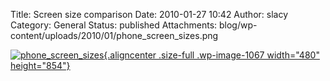 Title: Screen size comparison
Date: 2010-01-27 10:42
Author: slacy
Category: General
Status: published
Attachments: blog/wp-content/uploads/2010/01/phone_screen_sizes.png

[![](http://slacy.com/blog/wp-content/uploads/2010/01/phone_screen_sizes.png "phone_screen_sizes"){.aligncenter
.size-full .wp-image-1067 width="480"
height="854"}](http://slacy.com/blog/wp-content/uploads/2010/01/phone_screen_sizes.png)
